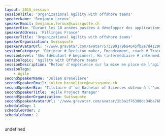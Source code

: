 ```yaml
---
layout: 2015_session
sessionTitle: 'Organizational Agility with offshore teams'
speakerName: 'Benjamin Leroux'
speakerEmail: benjamin.leroux@swissquote.ch
speakerBio: "Durant les 10 années passées à développer des applications dans le domaine finance, d'abord en France puis en Suisse, j'ai toujours eu à cœur de rendre mon équipe plus performante, plus autonome et plus heureuse. Ainsi lorsque j'ai eu la possibilité de travailler au sein de Swissquote dans l’équipe offshoring, j'ai de suite accepter le challenge. Apres deux ans en tant que Scrum Master, mes interrogations et mes investigations dans le domaines de l’agilité avec des équipes offshore n'ont cessées de s'étendre cependant j'ai maintenant quelques réponses que j'aimerai partager avec vous !\n\n"
speakerAddress: 'Fillinges France'
speakerTitle: 'Organizational Agility with offshore teams'
speakerOrganization: Swissquote
speakerAvatarUrl: '//www.gravatar.com/avatar/573299179ba4645fb2e7d41298b11254?size=200&default=mm'
sessionCategory: 'Décideur # Decision maker, Encadrement, coach # Trainer, mentor, coach, Autre # Other'
sessionLevel: 'Shu (débutant # beginner), Ha (intermédiaire # intermediate)'
sessionTopic: 'Agility with Offshore teams'
sessionDescription: "Retour d'expérience sur la mise en place de l'agilité avec des équipes distribuées dans un environnement culturel différent. \nLa session présente les enjeux de mettre en place des équipes offshore et comment l'agilité a su répondre à différentes problématiques, mais aussi à en créer de nouvelles."
sessionTags:
    - Agile
secondSpeakerName: 'Julien Breneliere'
secondSpeakerEmail: julien.breneliere@swissquote.ch
secondSpeakerBio: 'Titulaire d''un Bachelor of Sciences obtenu à l''université Avans Hogeschool à Breda et titulaire d''un Master of Sciences obtenu à l''université Heriot-Watt à Edimbourg, j''ai début ma carrière en tant que Ingénieur d''Etudes et Développement au sein de la SSII Novedia Group à Paris pendant 5 ans. Après différents projets tel que la voiture connectée du système PEUGEOT CONNECT APPS, j''ai pris la direction d''un pôle Recherche et Développement pour la société SIS, éditrice de logiciel de régulation pour les SAMU de France. Suite un heureux événement, j''ai quitté Paris pour intégrer Swissquote en tant qu'' Agile Project Manager et ce depuis Janvier 2014.'
secondSpeakerTitle: 'Agile Project Manager'
secondSpeakerOrganization: Swissquote
secondSpeakerAvatarUrl: '//www.gravatar.com/avatar/2b3a1f76380dc34ba76b03f56a940f6d?size=200&default=mm'
scheduleDay: 1
scheduleOrder: 2
scheduleRoom: 2
---
```


undefined
